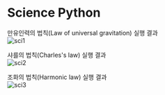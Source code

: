 # Science Python

만유인력의 법칙(Law of universal gravitation) 실행 결과<br>
![sci1](https://user-images.githubusercontent.com/69303473/94758871-64459380-03d9-11eb-9ced-d24ed9953efc.PNG)<br>

샤를의 법칙(Charles's law) 실행 결과<br>
![sci2](https://user-images.githubusercontent.com/69303473/94758879-6871b100-03d9-11eb-84e4-92ea0eeff0ce.PNG)<br>

조화의 법칙(Harmonic law) 실행 결과<br>
![sci3](https://user-images.githubusercontent.com/69303473/94768254-e1790480-03e9-11eb-8279-1e1b937538d3.PNG)<br>
